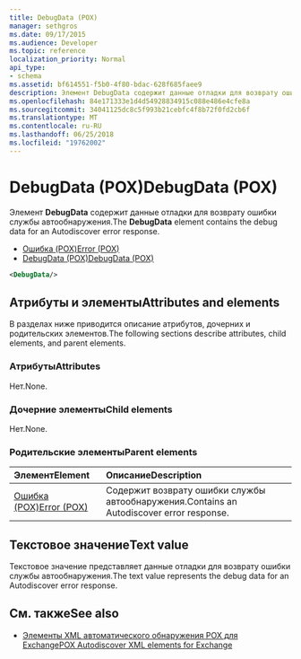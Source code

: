 ```yaml
---
title: DebugData (POX)
manager: sethgros
ms.date: 09/17/2015
ms.audience: Developer
ms.topic: reference
localization_priority: Normal
api_type:
- schema
ms.assetid: bf614551-f5b0-4f80-bdac-628f685faee9
description: Элемент DebugData содержит данные отладки для возврату ошибки службы автообнаружения.
ms.openlocfilehash: 84e171333e1d4d54928834915c088e486e4cfe8a
ms.sourcegitcommit: 34041125dc8c5f993b21cebfc4f8b72f0fd2cb6f
ms.translationtype: MT
ms.contentlocale: ru-RU
ms.lasthandoff: 06/25/2018
ms.locfileid: "19762002"
---
```

# <a name="debugdata-pox"></a><span data-ttu-id="dfd5f-103">DebugData (POX)</span><span class="sxs-lookup"><span data-stu-id="dfd5f-103">DebugData (POX)</span></span>

<span data-ttu-id="dfd5f-104">Элемент **DebugData** содержит данные отладки для возврату ошибки службы автообнаружения.</span><span class="sxs-lookup"><span data-stu-id="dfd5f-104">The **DebugData** element contains the debug data for an Autodiscover error response.</span></span> 
  
- [<span data-ttu-id="dfd5f-105">Ошибка (POX)</span><span class="sxs-lookup"><span data-stu-id="dfd5f-105">Error (POX)</span></span>](error-pox.md) 
- [<span data-ttu-id="dfd5f-106">DebugData (POX)</span><span class="sxs-lookup"><span data-stu-id="dfd5f-106">DebugData (POX)</span></span>](debugdata-pox.md)
  
```xml
<DebugData/>
```

## <a name="attributes-and-elements"></a><span data-ttu-id="dfd5f-107">Атрибуты и элементы</span><span class="sxs-lookup"><span data-stu-id="dfd5f-107">Attributes and elements</span></span>

<span data-ttu-id="dfd5f-108">В разделах ниже приводится описание атрибутов, дочерних и родительских элементов.</span><span class="sxs-lookup"><span data-stu-id="dfd5f-108">The following sections describe attributes, child elements, and parent elements.</span></span>
  
### <a name="attributes"></a><span data-ttu-id="dfd5f-109">Атрибуты</span><span class="sxs-lookup"><span data-stu-id="dfd5f-109">Attributes</span></span>

<span data-ttu-id="dfd5f-110">Нет.</span><span class="sxs-lookup"><span data-stu-id="dfd5f-110">None.</span></span>
  
### <a name="child-elements"></a><span data-ttu-id="dfd5f-111">Дочерние элементы</span><span class="sxs-lookup"><span data-stu-id="dfd5f-111">Child elements</span></span>

<span data-ttu-id="dfd5f-112">Нет.</span><span class="sxs-lookup"><span data-stu-id="dfd5f-112">None.</span></span>
  
### <a name="parent-elements"></a><span data-ttu-id="dfd5f-113">Родительские элементы</span><span class="sxs-lookup"><span data-stu-id="dfd5f-113">Parent elements</span></span>

|<span data-ttu-id="dfd5f-114">**Элемент**</span><span class="sxs-lookup"><span data-stu-id="dfd5f-114">**Element**</span></span>|<span data-ttu-id="dfd5f-115">**Описание**</span><span class="sxs-lookup"><span data-stu-id="dfd5f-115">**Description**</span></span>|
|:-----|:-----|
|[<span data-ttu-id="dfd5f-116">Ошибка (POX)</span><span class="sxs-lookup"><span data-stu-id="dfd5f-116">Error (POX)</span></span>](error-pox.md) <br/> |<span data-ttu-id="dfd5f-117">Содержит возврату ошибки службы автообнаружения.</span><span class="sxs-lookup"><span data-stu-id="dfd5f-117">Contains an Autodiscover error response.</span></span>  <br/> |
   
## <a name="text-value"></a><span data-ttu-id="dfd5f-118">Текстовое значение</span><span class="sxs-lookup"><span data-stu-id="dfd5f-118">Text value</span></span>

<span data-ttu-id="dfd5f-119">Текстовое значение представляет данные отладки для возврату ошибки службы автообнаружения.</span><span class="sxs-lookup"><span data-stu-id="dfd5f-119">The text value represents the debug data for an Autodiscover error response.</span></span>
  
## <a name="see-also"></a><span data-ttu-id="dfd5f-120">См. также</span><span class="sxs-lookup"><span data-stu-id="dfd5f-120">See also</span></span>

- [<span data-ttu-id="dfd5f-121">Элементы XML автоматического обнаружения POX для Exchange</span><span class="sxs-lookup"><span data-stu-id="dfd5f-121">POX Autodiscover XML elements for Exchange</span></span>](pox-autodiscover-xml-elements-for-exchange.md)

